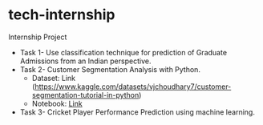 # tech-internship
Internship Project

* Task 1- Use classification technique for prediction of Graduate Admissions from an Indian perspective.
* Task 2- Customer Segmentation Analysis with Python.
  * Dataset: Link (https://www.kaggle.com/datasets/vjchoudhary7/customer-segmentation-tutorial-in-python)
  * Notebook: [Link](https://www.kaggle.com/code/bcscuwe1/customer-segmentation-analysis-k-means)
* Task 3- Cricket Player Performance Prediction using machine learning.
